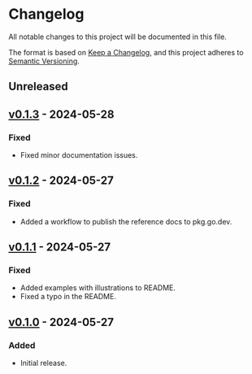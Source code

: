 # Changelog

All notable changes to this project will be documented in this file.

The format is based on [Keep a Changelog], and this project adheres to [Semantic
Versioning].

[keep a changelog]: https://keepachangelog.com/en/1.0.0/
[semantic versioning]: https://semver.org/spec/v2.0.0.html

## Unreleased

## [v0.1.3] - 2024-05-28

[v0.1.3]: https://github.com/ezzatron/nvector-go/releases/tag/v0.1.3

### Fixed

- Fixed minor documentation issues.

## [v0.1.2] - 2024-05-27

[v0.1.2]: https://github.com/ezzatron/nvector-go/releases/tag/v0.1.2

### Fixed

- Added a workflow to publish the reference docs to pkg.go.dev.

## [v0.1.1] - 2024-05-27

[v0.1.1]: https://github.com/ezzatron/nvector-go/releases/tag/v0.1.1

### Fixed

- Added examples with illustrations to README.
- Fixed a typo in the README.

## [v0.1.0] - 2024-05-27

[v0.1.0]: https://github.com/ezzatron/nvector-go/releases/tag/v0.1.0

### Added

- Initial release.
